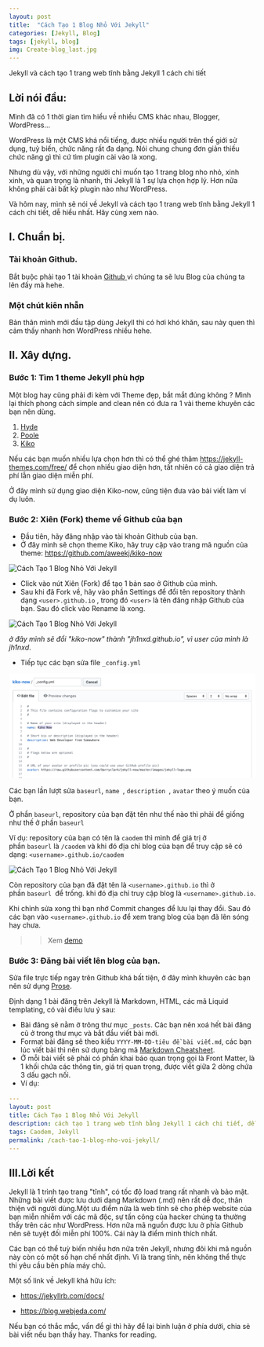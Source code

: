 ```yaml
---
layout: post
title:  "Cách Tạo 1 Blog Nhỏ Với Jekyll"
categories: [Jekyll, Blog]
tags: [jekyll, blog]
img: Create-blog_last.jpg
---
```


Jekyll và cách tạo 1 trang web tĩnh bằng Jekyll 1 cách chi tiết

Lời nói đầu:
------------

Mình đã có 1 thời gian tìm hiểu về nhiều CMS khác nhau, Blogger, WordPress...

WordPress là một CMS khá nổi tiếng, được nhiều người trên thế giới sử dụng, tuỳ biến, chức năng rất đa dạng. Nói chung chung đơn giản thiếu chức năng gì thì cứ tìm plugin cài vào là xong.

Nhưng dù vậy, với những người chỉ muốn tạo 1 trang blog nho nhỏ, xinh xinh, và quan trọng là nhanh, thì Jekyll là 1 sự lựa chọn hợp lý. Hơn nữa không phải cài bất kỳ plugin nào như WordPress.

Và hôm nay, mình sẽ nói về Jekyll và cách tạo 1 trang web tĩnh bằng Jekyll 1 cách chi tiết, dễ hiểu nhất. Hãy cùng xem nào.

I. Chuẩn bị.
------------

### Tài khoản Github.

Bắt buộc phải tạo 1 tài khoản [Github ](https://github.com/)vì chúng ta sẽ lưu Blog của chúng ta lên đấy mà hehe.

### Một chút kiên nhẫn

Bản thân mình mới đầu tập dùng Jekyll thì có hơi khó khăn, sau này quen thì cảm thấy nhanh hơn WordPress nhiều hehe.

II. Xây dựng.
-------------

### Bước 1: Tìm 1 theme Jekyll phù hợp

Một blog hay cũng phải đi kèm với Theme đẹp, bắt mắt đúng không ? Mình lại thích phong cách simple and clean nên có đưa ra 1 vài theme khuyên các bạn nên dùng.

1.  [Hyde](https://hyde.getpoole.com/)
2.  [Poole](https://demo.getpoole.com/)
3.  [Kiko](https://aweekj.github.io/kiko-now/)

Nếu các bạn muốn nhiều lựa chọn hơn thì có thể ghé thăm <https://jekyll-themes.com/free/> để chọn nhiều giao diện hơn, tất nhiên có cả giao diện trả phí lẫn giao diện miễn phí.

Ở đây mình sử dụng giao diện Kiko-now, cũng tiện đưa vào bài viết làm ví dụ luôn.

### Bước 2: Xiên (Fork) theme về Github của bạn

-   Đầu tiên, hãy đăng nhập vào tài khoản Github của bạn.
-   Ở đây mình sẽ chọn theme Kiko, hãy truy cập vào trang mã nguồn của theme: <https://github.com/aweekj/kiko-now>

![Cách Tạo 1 Blog Nhỏ Với Jekyll](https://caodem.com/wp-content/uploads/image-7-1024x570.png)

-   Click vào nút Xiên (Fork) để tạo 1 bản sao ở Github của mình.
-   Sau khi đã Fork về, hãy vào phần Settings để đổi tên repository thành dạng `<user>.github.io` , trong đó `<user>` là tên đăng nhập Github của bạn. Sau đó click vào Rename là xong.

![Cách Tạo 1 Blog Nhỏ Với Jekyll](https://caodem.com/wp-content/uploads/image-8-1024x413.png)

*ở đây mình sẽ đổi "kiko-now" thành "jh1nxd.github.io", vì user của mình là jh1nxd*.

-   Tiếp tục các bạn sửa file `_config.yml`

![_config.yml](https://github.com/aweekj/kiko-now/raw/master/images/config.png)

Các bạn lần lượt sửa `baseurl`, `name `, `description `, `avatar` theo ý muốn của bạn.

Ở phần `baseurl`, repository của bạn đặt tên như thế nào thì phải để giống như thế ở phần `baseurl`

Ví dụ: repository của bạn có tên là `caodem` thì mình để giá trị ở phần `baseurl` là `/caodem` và khi đó địa chỉ blog của bạn để truy cập sẽ có dạng: `<username>.github.io/caodem`

![Cách Tạo 1 Blog Nhỏ Với Jekyll](https://caodem.com/wp-content/uploads/image-9.png)

Còn repository của bạn đã đặt tên là `<username>.github.io` thì ở phần `baseurl `để trống. khi đó địa chỉ truy cập blog là `<username>.github.io`.

Khi chỉnh sửa xong thì bạn nhớ Commit changes để lưu lại thay đổi. Sau đó các bạn vào `<username>.github.io` để xem trang blog của bạn đã lên sóng hay chưa.

>>Xem [demo](http://jhin1m.github.io/)

### Bước 3: Đăng bài viết lên blog của bạn.

Sửa file trực tiếp ngay trên Github khá bất tiện, ở đây mình khuyên các bạn nên sử dụng [Prose](https://prose.io/).

Định dạng 1 bài đăng trên Jekyll là Markdown, HTML, các mã Liquid templating, có vài điều lưu ý sau:

-   Bài đăng sẽ nằm ở trông thư mục `_posts`. Các bạn nên xoá hết bài đăng cũ ở trong thư mục và bắt đầu viết bài mới.
-   Format bài đăng sẽ theo kiểu `YYYY-MM-DD-tiêu đề bài viết.md`, các bạn lúc viết bài thì nên sử dụng bảng mã [Markdown Cheatsheet](https://assemble.io/docs/Cheatsheet-Markdown.html).
-   Ở mỗi bài viết sẽ phải có phần khai báo quan trọng gọi là Front Matter, là 1 khối chứa các thông tin, giá trị quan trọng, được viết giữa 2 dòng chứa 3 dấu gạch nối.
-   Ví dụ:

```yml
---
layout: post
title: Cách Tạo 1 Blog Nhỏ Với Jekyll
description: cách tạo 1 trang web tĩnh bằng Jekyll 1 cách chi tiết, dễ hiểu nhất.
tags: Caodem, Jekyll
permalink: /cach-tao-1-blog-nho-voi-jekyll/
---
```

III.Lời kết
-----------

Jekyll là 1 trình tạo trang "tĩnh", có tốc độ load trang rất nhanh và bảo mật. Những bài viết được lưu dưới dạng Markdown (.md) nên rất dễ đọc, thân thiện với người dùng.Một ưu điểm nữa là web tĩnh sẽ cho phép website của bạn miễn nhiễm với các mã độc, sự tấn công của hacker chúng ta thường thấy trên các như WordPress. Hơn nữa mã nguồn được lưu ở phía Github nên sẽ tuyệt đối miễn phí 100%. Cái này là điểm mình thích nhất.

Các bạn có thể tuỳ biến nhiều hơn nữa trên Jekyll, nhưng đôi khi mã nguồn này còn có một số hạn chế nhất định. Vì là trang tĩnh, nên không thể thực thi yêu cầu bên phía máy chủ.

Một số link về Jekyll khá hữu ích:

-   <https://jekyllrb.com/docs/>

-   <https://blog.webjeda.com/>

Nếu bạn có thắc mắc, vấn đề gì thì hãy để lại bình luận ở phía dưới, chia sẻ bài viết nếu bạn thấy hay. Thanks for reading.

